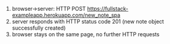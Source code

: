 1. browser->server: HTTP POST https://fullstack-exampleapp.herokuapp.com/new_note_spa
2. server responds with HTTP status code 201 (new note object successfully created)
3. browser stays on the same page, no further HTTP requests